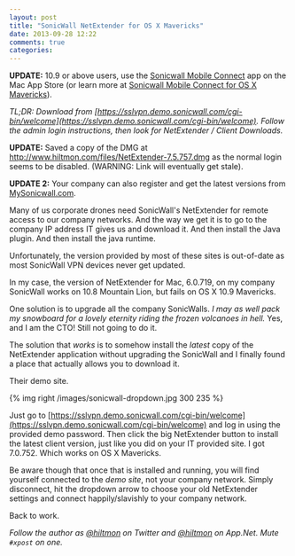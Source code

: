 ```yaml
---
layout: post
title: "SonicWall NetExtender for OS X Mavericks"
date: 2013-09-28 12:22
comments: true
categories: 
---
```


**UPDATE:** 10.9 or above users, use the [Sonicwall Mobile Connect](https://itunes.apple.com/us/app/sonicwall-mobile-connect/id822514576?mt=12&uo=4&at=10l894) app on the Mac App Store (or learn more at [Sonicwall Mobile Connect for OS X Mavericks](http://www.hiltmon.com/blog/2014/07/07/sonicwall-mobile-connect-for-os-x-mavericks/)).

*TL;DR: Download from [https://sslvpn.demo.sonicwall.com/cgi-bin/welcome](https://sslvpn.demo.sonicwall.com/cgi-bin/welcome). Follow the admin login instructions, then look for NetExtender / Client Downloads.*

**UPDATE:** Saved a copy of the DMG at <a href="http://www.hiltmon.com/files/NetExtender-7.5.757.dmg">http://www.hiltmon.com/files/NetExtender-7.5.757.dmg</a> as the normal login seems to be disabled. (WARNING: Link will eventually get stale).

**UPDATE 2:** Your company can also register and get the latest versions from [MySonicwall.com](https://www.mysonicwall.com).

Many of us corporate drones need SonicWall's NetExtender for remote access to our company networks. And the way we get it is to go to the company IP address IT gives us and download it. <span class="light">And then install the Java plugin. And then install the java runtime.</span>

Unfortunately, the version provided by most of these sites is out-of-date as most SonicWall VPN devices never get updated.

In my case, the version of NetExtender for Mac, 6.0.719, on my company SonicWall works on 10.8 Mountain Lion, but fails on OS X 10.9 Mavericks.

One solution is to upgrade all the company SonicWalls. *I may as well pack my snowboard for a lovely eternity riding the frozen volcanoes in hell.* <span class="light">Yes, and I am the CTO! Still not going to do it.</span>

The solution that *works* is to somehow install the *latest* copy of the NetExtender application without upgrading the SonicWall and I finally found a place that actually allows you to download it.

Their demo site.

{% img right /images/sonicwall-dropdown.jpg 300 235 %}

Just go to [https://sslvpn.demo.sonicwall.com/cgi-bin/welcome](https://sslvpn.demo.sonicwall.com/cgi-bin/welcome) and log in using the provided demo password. Then click the big NetExtender button to install the latest client version, just like you did on your IT provided site. I got 7.0.752. Which works on OS X Mavericks.

Be aware though that once that is installed and running, you will find yourself connected to the *demo site*, not your company network. Simply disconnect, hit the dropdown arrow to choose your old NetExtender settings and connect happily/slavishly to your company network.

Back to work.

*Follow the author as [@hiltmon](http://twitter.com/hiltmon) on Twitter and [@hiltmon](http://alpha.app.net/hiltmon) on App.Net. Mute `#xpost` on one.*